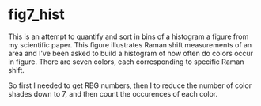 # fig7_hist
This is an attempt to quantify and sort in bins of a histogram a figure from my scientific paper.
This figure illustrates Raman shift measurements of an area and I've been asked to build a histogram of how often do colors occur in figure.
There are seven colors, each corresponding to specific Raman shift.

So first I needed to get RBG numbers, then I to reduce the number of color shades down to 7, and then count the occurences of each color.
